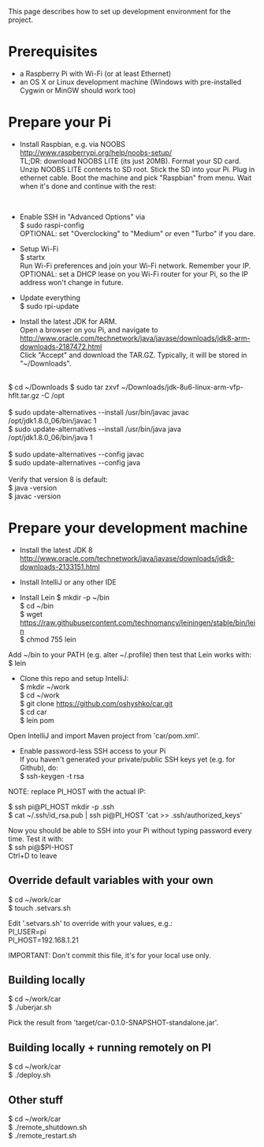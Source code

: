 This page describes how to set up development environment for the project.

Prerequisites
=============
- a Raspberry Pi with Wi-Fi (or at least Ethernet)
- an OS X or Linux development machine (Windows with pre-installed Cygwin or MinGW should work too)


Prepare your Pi
===============
- Install Raspbian, e.g. via NOOBS http://www.raspberrypi.org/help/noobs-setup/<br>
TL;DR: download NOOBS LITE (its just 20MB).
Format your SD card.
Unzip NOOBS LITE contents to SD root.
Stick the SD into your Pi.
Plug in ethernet cable.
Boot the machine and pick "Raspbian" from menu.
Wait when it's done and continue with the rest:
<br>

- Enable SSH in "Advanced Options" via<br>
$ sudo raspi-config<br>
OPTIONAL: set "Overclocking" to "Medium" or even "Turbo" if you dare.

- Setup Wi-Fi<br>
$ startx<br>
Run Wi-Fi preferences and join your Wi-Fi network. Remember your IP.<br>
OPTIONAL: set a DHCP lease on you Wi-Fi router for your Pi, so the IP address won't change in future.

- Update everything<br>
$ sudo rpi-update

- Install the latest JDK for ARM.<br>
Open a browser on you Pi, and navigate to http://www.oracle.com/technetwork/java/javase/downloads/jdk8-arm-downloads-2187472.html<br>
Click "Accept" and download the TAR.GZ. Typically, it will be stored in "~/Downloads".<br> 
<br>
$ cd ~/Downloads
$ sudo tar zxvf ~/Downloads/jdk-8u6-linux-arm-vfp-hflt.tar.gz -C /opt<br>
<br>
$ sudo update-alternatives --install /usr/bin/javac javac /opt/jdk1.8.0_06/bin/javac 1<br>
$ sudo update-alternatives --install /usr/bin/java java /opt/jdk1.8.0_06/bin/java 1<br>
<br>
$ sudo update-alternatives --config javac<br>
$ sudo update-alternatives --config java<br>
<br>
Verify that version 8 is default:<br>
$ java -version<br>
$ javac -version


Prepare your development machine
================================
- Install the latest JDK 8 http://www.oracle.com/technetwork/java/javase/downloads/jdk8-downloads-2133151.html
- Install IntelliJ or any other IDE

- Install Lein
$ mkdir -p ~/bin<br>
$ cd ~/bin<br>
$ wget https://raw.githubusercontent.com/technomancy/leiningen/stable/bin/lein<br>
$ chmod 755 lein<br>

Add ~/bin to your PATH (e.g. alter ~/.profile) then test that Lein works with:<br>
$ lein<br>

- Clone this repo and setup IntelliJ:<br>
$ mkdir ~/work<br>
$ cd ~/work<br>
$ git clone https://github.com/oshyshko/car.git<br>
$ cd car<br>
$ lein pom

Open IntelliJ and import Maven project from 'car/pom.xml'.

- Enable password-less SSH access to your Pi<br>
If you haven't generated your private/public SSH keys yet (e.g. for Github), do:<br>
$ ssh-keygen -t rsa<br>

NOTE: replace PI_HOST with the actual IP:

$ ssh pi@PI_HOST mkdir -p .ssh<br>
$ cat ~/.ssh/id_rsa.pub | ssh pi@PI_HOST 'cat >> .ssh/authorized_keys'<br>

Now you should be able to SSH into your Pi without typing password every time. Test it with:<br>
$ ssh pi@$PI-HOST<br>
Ctrl+D to leave


Override default variables with your own
----------------------------------------
$ cd ~/work/car<br>
$ touch .setvars.sh

Edit '.setvars.sh' to override with your values, e.g.:<br>
PI_USER=pi<br>
PI_HOST=192.168.1.21

IMPORTANT: Don't commit this file, it's for your local use only.


Building locally
----------------
$ cd ~/work/car<br>
$ ./uberjar.sh

Pick the result from 'target/car-0.1.0-SNAPSHOT-standalone.jar'.


Building locally + running remotely on PI
-----------------------------------------
$ cd ~/work/car<br>
$ ./deploy.sh


Other stuff
-----------
$ cd ~/work/car<br>
$ ./remote_shutdown.sh<br>
$ ./remote_restart.sh
